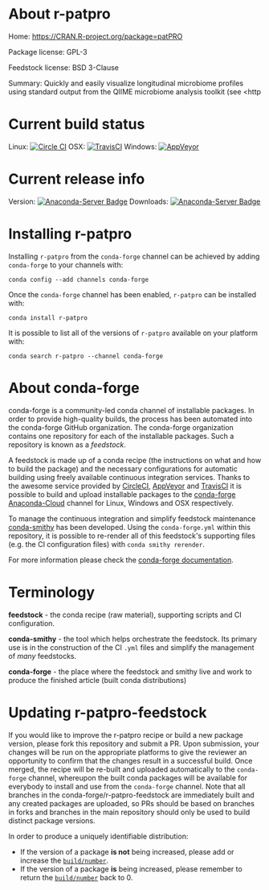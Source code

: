 About r-patpro
==============

Home: https://CRAN.R-project.org/package=patPRO

Package license: GPL-3

Feedstock license: BSD 3-Clause

Summary: Quickly and easily visualize longitudinal microbiome profiles using standard output from the QIIME microbiome analysis toolkit (see <http



Current build status
====================

Linux: [![Circle CI](https://circleci.com/gh/conda-forge/r-patpro-feedstock.svg?style=shield)](https://circleci.com/gh/conda-forge/r-patpro-feedstock)
OSX: [![TravisCI](https://travis-ci.org/conda-forge/r-patpro-feedstock.svg?branch=master)](https://travis-ci.org/conda-forge/r-patpro-feedstock)
Windows: [![AppVeyor](https://ci.appveyor.com/api/projects/status/github/conda-forge/r-patpro-feedstock?svg=True)](https://ci.appveyor.com/project/conda-forge/r-patpro-feedstock/branch/master)

Current release info
====================
Version: [![Anaconda-Server Badge](https://anaconda.org/conda-forge/r-patpro/badges/version.svg)](https://anaconda.org/conda-forge/r-patpro)
Downloads: [![Anaconda-Server Badge](https://anaconda.org/conda-forge/r-patpro/badges/downloads.svg)](https://anaconda.org/conda-forge/r-patpro)

Installing r-patpro
===================

Installing `r-patpro` from the `conda-forge` channel can be achieved by adding `conda-forge` to your channels with:

```
conda config --add channels conda-forge
```

Once the `conda-forge` channel has been enabled, `r-patpro` can be installed with:

```
conda install r-patpro
```

It is possible to list all of the versions of `r-patpro` available on your platform with:

```
conda search r-patpro --channel conda-forge
```


About conda-forge
=================

conda-forge is a community-led conda channel of installable packages.
In order to provide high-quality builds, the process has been automated into the
conda-forge GitHub organization. The conda-forge organization contains one repository
for each of the installable packages. Such a repository is known as a *feedstock*.

A feedstock is made up of a conda recipe (the instructions on what and how to build
the package) and the necessary configurations for automatic building using freely
available continuous integration services. Thanks to the awesome service provided by
[CircleCI](https://circleci.com/), [AppVeyor](http://www.appveyor.com/)
and [TravisCI](https://travis-ci.org/) it is possible to build and upload installable
packages to the [conda-forge](https://anaconda.org/conda-forge)
[Anaconda-Cloud](http://docs.anaconda.org/) channel for Linux, Windows and OSX respectively.

To manage the continuous integration and simplify feedstock maintenance
[conda-smithy](http://github.com/conda-forge/conda-smithy) has been developed.
Using the ``conda-forge.yml`` within this repository, it is possible to re-render all of
this feedstock's supporting files (e.g. the CI configuration files) with ``conda smithy rerender``.

For more information please check the [conda-forge documentation](https://conda-forge.org/docs/).

Terminology
===========

**feedstock** - the conda recipe (raw material), supporting scripts and CI configuration.

**conda-smithy** - the tool which helps orchestrate the feedstock.
                   Its primary use is in the construction of the CI ``.yml`` files
                   and simplify the management of *many* feedstocks.

**conda-forge** - the place where the feedstock and smithy live and work to
                  produce the finished article (built conda distributions)


Updating r-patpro-feedstock
===========================

If you would like to improve the r-patpro recipe or build a new
package version, please fork this repository and submit a PR. Upon submission,
your changes will be run on the appropriate platforms to give the reviewer an
opportunity to confirm that the changes result in a successful build. Once
merged, the recipe will be re-built and uploaded automatically to the
`conda-forge` channel, whereupon the built conda packages will be available for
everybody to install and use from the `conda-forge` channel.
Note that all branches in the conda-forge/r-patpro-feedstock are
immediately built and any created packages are uploaded, so PRs should be based
on branches in forks and branches in the main repository should only be used to
build distinct package versions.

In order to produce a uniquely identifiable distribution:
 * If the version of a package **is not** being increased, please add or increase
   the [``build/number``](http://conda.pydata.org/docs/building/meta-yaml.html#build-number-and-string).
 * If the version of a package **is** being increased, please remember to return
   the [``build/number``](http://conda.pydata.org/docs/building/meta-yaml.html#build-number-and-string)
   back to 0.